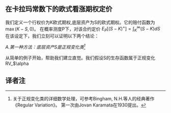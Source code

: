 ## 在卡拉玛常数下的欧式看涨期权定价
我们定义一个行权价为K欧式期权,底层资产为S的欧式期权。它的赔付函数为 $\max(K - S, 0)$。
在概率测度P下，对该合约定价 $E_P[(S−K)^+] = ∫_{K}^{∞} (S−K) dS$
在该设定下，我们立刻可以证明以下两个结论：

*A.第一种方法：底层资产S是正规变化类[^1]*

从简单的例子开始，帮助我们建立直觉。我们假设S的生存函数属于正规变化RV_$\alpha



## 译者注

[^1]: 关于正规变化类的详细数学处理，可参考Bingham, N.H.等人的经典著作《Regular Variation》。
第一次由Jovan Karamata在1930提出。